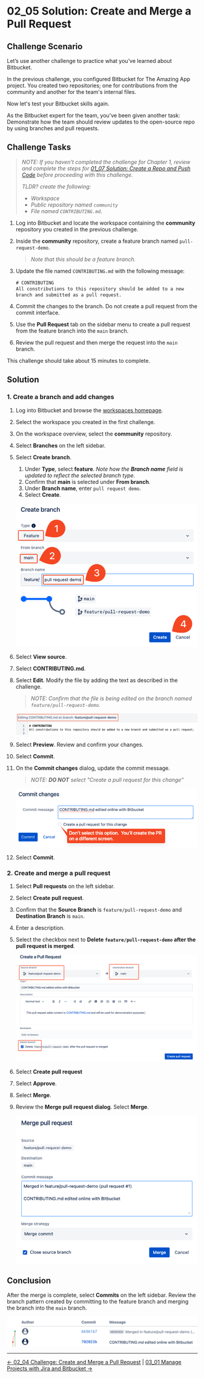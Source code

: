 # 02_05 Solution: Create and Merge a Pull Request

## Challenge Scenario

Let’s use another challenge to practice what you’ve learned about Bitbucket.

In the previous challenge, you configured Bitbucket for The Amazing App project.  You created two repositories; one for contributions from the community and another for the team's internal files.

Now let's test your Bitbucket skills again.

As the Bitbucket expert for the team, you’ve been given another task: Demonstrate how the team should review updates to the open-source repo by using branches and pull requests.

## Challenge Tasks

> *NOTE: If you haven't completed the challenge for Chapter 1, review and complete the steps for [01_07 Solution: Create a Repo and Push Code](../../ch1_getting_started_with_bitbucket/01_07_solution_create_a_repo_and_add_code/README.md) before proceeding with this challenge.*
>
> *TLDR? create the following:*
>
>- *Workspace*
>- *Public repository named `community`*
>- *File named `CONTRIBUTING.md`.*

1. Log into Bitbucket and locate the workspace containing the **community** repository you created in the previous challenge.
1. Inside the **community** repository, create a feature branch named `pull-request-demo`.

    > *Note that this should be a feature branch.*

1. Update the file named `CONTRIBUTING.md` with the following message:

    ```text
    # CONTRIBUTING
    All constributions to this repository should be added to a new branch and submitted as a pull request.
    ```

1. Commit the changes to the branch.  Do not create a pull request from the commit interface.
1. Use the **Pull Request** tab on the sidebar menu to create a pull request from the feature branch into the `main` branch.
1. Review the pull request and then merge the request into the `main` branch.

This challenge should take about 15 minutes to complete.

## Solution

### 1. Create a branch and add changes

1. Log into Bitbucket and browse the [workspaces homepage](https://bitbucket.org/account/workspaces/).
1. Select the workspace you created in the first challenge.
1. On the workspace overview, select the **community** repository.
1. Select **Branches** on the left sidebar.
1. Select **Create branch**.

    1. Under **Type**, select **feature**.  *Note how the **Branch name** field is updated to reflect the selected branch type.*
    1. Confirm that **main** is selected under **From branch**.
    1. Under **Branch name**, enter `pull request demo`.
    1. Select **Create**.

    ![Create a feature branch](./images/02_05-solution-2.png)

1. Select **View source**.
1. Select **CONTRIBUTING.md**.
1. Select **Edit**.  Modify the file by adding the text as described in the challenge.

    > *NOTE: Confirm that the file is being edited on the branch named `feature/pull-request-demo`.*

    ![Confirm the feature branch is selected](./images/02_05-solution-3.png)

1. Select **Preview**. Review and confirm your changes.
1. Select **Commit**.
1. On the **Commit changes** dialog, update the commit message.

    > *NOTE: **DO NOT** select "Create a pull request for this change"*

    ![Don't create a pull request using the commit dialog](./images/02_05-solution-4.png)

1. Select **Commit**.

### 2. Create and merge a pull request

1. Select **Pull requests** on the left sidebar.
1. Select **Create pull request**.
1. Confirm that the **Source Branch** is `feature/pull-request-demo`
and **Destination Branch** is `main`.
1. Enter a description.
1. Select the checkbox next to **Delete `feature/pull-request-demo` after the pull request is merged**.

    ![Create a pull request](./images/02_05-solution-5.png)

1. Select **Create pull request**
1. Select **Approve**.
1. Select **Merge**.
1. Review the **Merge pull request dialog**. Select **Merge**.

    ![Merge the pull request](./images/02_05-solution-6.png)

## Conclusion

After the merge is complete, select **Commits** on the left sidebar.  Review the branch pattern created by committing to the feature branch and merging the branch into the `main` branch.

![Review the branch visualization after merging the feature branch into main](./images/02_05-solution-7.png)


<!-- FooterStart -->
---
[← 02_04 Challenge: Create and Merge a Pull Request](../02_04_challenge1/README.md) | [03_01 Manage Projects with Jira and Bitbucket →](../../ch3_jira/03_01_manage_projects/README.md)
<!-- FooterEnd -->

